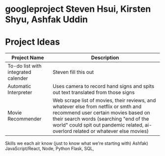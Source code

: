 # googleproject Steven Hsui, Kirsten Shyu, Ashfak Uddin

# Project Ideas

Project Name | Description
------------ | -------------
To-do list with integrated calender | Steven fill this out
Automatic Interpreter | Uses camera to record hand signs and spits out text translated from those signs
Movie Recommender | Web scrape list of movies, their reviews, and whatever else from netflix or smth and recommend user certain movies based on their search words (searching "end of the world" could spit out pandemic related, ai-overlord related or whatever else movies)





Skills we each alr know (just to know what we're starting with)
Ashfak) JavaScript/React, Node, Python Flask, SQL, 



